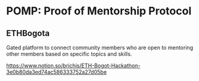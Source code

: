 
# POMP: Proof of Mentorship Protocol

## ETHBogota

Gated platform to connect community members who are open to mentoring other members based on specific topics and skills. 

https://www.notion.so/brichis/ETH-Bogot-Hackathon-3e0b80da3ed74ac586333752a27d05be

